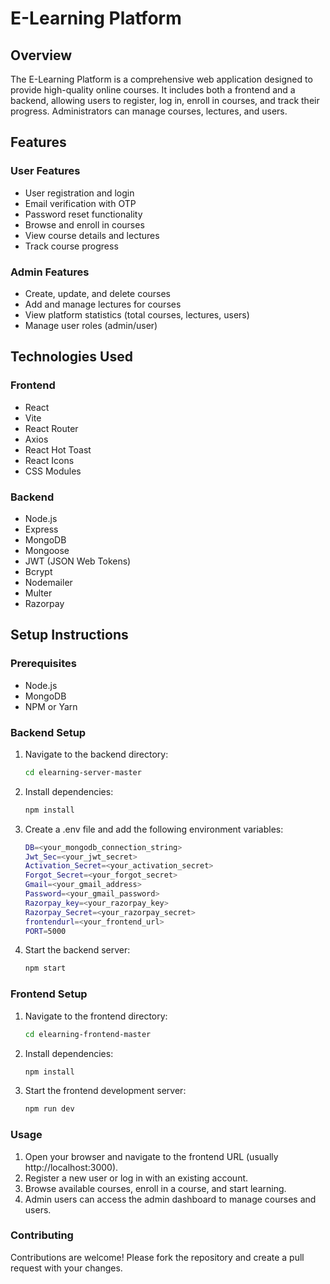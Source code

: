 # E-Learning Platform
## Overview
The E-Learning Platform is a comprehensive web application designed to provide high-quality online courses. It includes both a frontend and a backend, allowing users to register, log in, enroll in courses, and track their progress. Administrators can manage courses, lectures, and users.
## Features
### User Features
- User registration and login
- Email verification with OTP
- Password reset functionality
- Browse and enroll in courses
- View course details and lectures
- Track course progress
### Admin Features
- Create, update, and delete courses
- Add and manage lectures for courses
- View platform statistics (total courses, lectures, users)
- Manage user roles (admin/user)
## Technologies Used
### Frontend
- React
- Vite
- React Router
- Axios
- React Hot Toast
- React Icons
- CSS Modules
### Backend
- Node.js
- Express
- MongoDB
- Mongoose
- JWT (JSON Web Tokens)
- Bcrypt
- Nodemailer
- Multer
- Razorpay

## Setup Instructions
### Prerequisites
- Node.js
- MongoDB
- NPM or Yarn
### Backend Setup
1. Navigate to the backend directory:
   ```sh
   cd elearning-server-master

2. Install dependencies:
    ```sh
    npm install

3. Create a .env file and add the following environment variables:
   ```sh
   DB=<your_mongodb_connection_string>
   Jwt_Sec=<your_jwt_secret>
   Activation_Secret=<your_activation_secret>
   Forgot_Secret=<your_forgot_secret>
   Gmail=<your_gmail_address>
   Password=<your_gmail_password>
   Razorpay_key=<your_razorpay_key>
   Razorpay_Secret=<your_razorpay_secret>
   frontendurl=<your_frontend_url>
   PORT=5000
   ```

4. Start the backend server:
    ```sh
    npm start

### Frontend Setup
1. Navigate to the frontend directory:
    ```sh
    cd elearning-frontend-master

2. Install dependencies:
    ```sh
    npm install

3. Start the frontend development server:
    ```sh
    npm run dev

### Usage
1. Open your browser and navigate to the frontend URL (usually http://localhost:3000).
2. Register a new user or log in with an existing account.
3. Browse available courses, enroll in a course, and start learning.
4. Admin users can access the admin dashboard to manage courses and users.

### Contributing
Contributions are welcome! Please fork the repository and create a pull request with your changes.